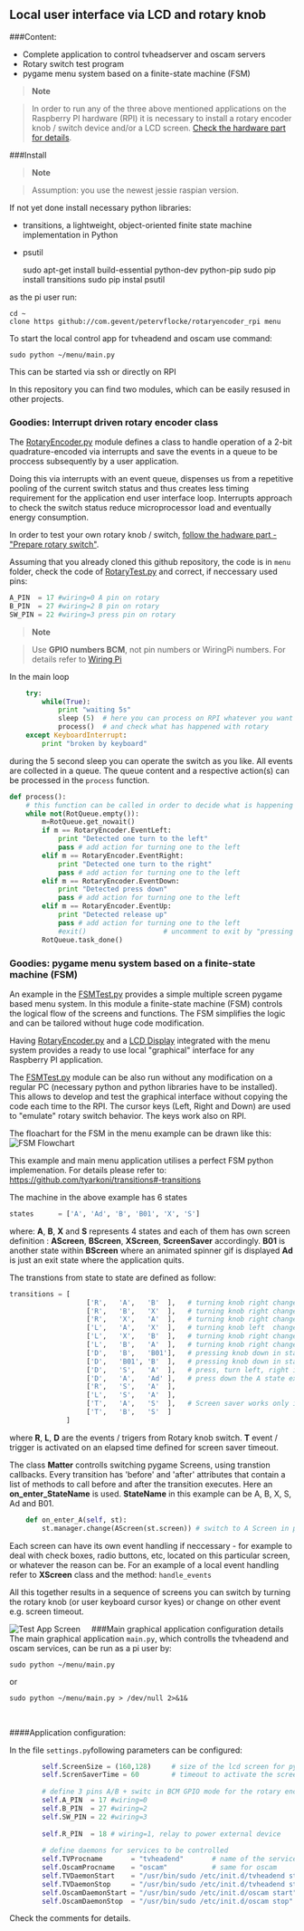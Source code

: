 ## Local user interface via LCD and rotary knob

###Content:
- Complete application to control tvheadserver and oscam servers
- Rotary switch test program
- pygame menu system based on a finite-state machine (FSM)

>**Note**

>In order to run any of the three above mentioned applications on the Raspberry PI hardware (RPI) it is necessary to install a rotary encoder knob / switch device and/or a LCD screen. [Check the hardware part for details](https://github.com/petervflocke/rpitvheadend#1-hardware).

###Install

>**Note**

> Assumption: you use the newest jessie raspian version.

If not yet done install necessary python libraries:
- transitions, a lightweight, object-oriented finite state machine implementation in Python
- psutil

	sudo apt-get install build-essential python-dev python-pip
	sudo pip install transitions
	sudo pip instal psutil

as the pi user run:

	cd ~
	clone https github://com.gevent/petervflocke/rotaryencoder_rpi menu

To start the local control app for tvheadend and oscam use command:

	sudo python ~/menu/main.py 
	
This can be started via ssh or directly on RPI

In this repository you can find two modules, which can be easily resused in other projects.

### Goodies: Interrupt driven rotary encoder class
The [RotaryEncoder.py](https://github.com/petervflocke/rotaryencoder_rpi/blob/master/RotaryEncoder.py) module defines a class to handle operation of a 2-bit quadrature-encoded via interrupts and save the events in a queue to be proccess subsequently by a user application.

Doing this via interrupts with an event queue, dispenses us from a repetitive pooling of the current switch status and thus creates less timing requirement for the application end user interface loop. Interrupts approach to check the switch status reduce microprocessor load and eventually energy consumption.

In order to test your own rotary knob / switch, [follow the hadware part - "Prepare rotary switch"](https://github.com/petervflocke/rpitvheadend#prepare-rotary-switch).

Assuming that you already cloned this github repository, the code is in `menu `folder, check the code of [RotaryTest.py](https://raw.githubusercontent.com/petervflocke/rotaryencoder_rpi/master/RotaryTest.py) and correct, if neccessary used pins:

```python
A_PIN  = 17 #wiring=0 A pin on rotary
B_PIN  = 27 #wiring=2 B pin on rotary 
SW_PIN = 22 #wiring=3 press pin on rotary
```
>**Note**

> Use **GPIO numbers BCM**, not pin numbers or WiringPi numbers.
> For details refer to [Wiring Pi](http://wiringpi.com/pins/) 

In the main loop 
```python
    try:
        while(True):
            print "waiting 5s"
            sleep (5)  # here you can process on RPI whatever you want and operate the rotary knob it won't be missed
            process()  # and check what has happened with rotary
    except KeyboardInterrupt:
        print "broken by keyboard"  
```
during the 5 second sleep you can operate the switch as you like. All events are collected in a queue. The queue content and a respective action(s) can be processed in the `process` function.

```python
def process():
    # this function can be called in order to decide what is happening with the switch
    while not(RotQueue.empty()):
        m=RotQueue.get_nowait()
        if m == RotaryEncoder.EventLeft:
            print "Detected one turn to the left"
            pass # add action for turning one to the left
        elif m == RotaryEncoder.EventRight:
            print "Detected one turn to the right"
            pass # add action for turning one to the left
        elif m == RotaryEncoder.EventDown:
            print "Detected press down"
            pass # add action for turning one to the left
        elif m == RotaryEncoder.EventUp:
            print "Detected release up"
            pass # add action for turning one to the left
            #exit()                   # uncomment to exit by "pressing the knob"
        RotQueue.task_done()
```

### Goodies: pygame menu system based on a finite-state machine (FSM)
An example in the [FSMTest.py](https://raw.githubusercontent.com/petervflocke/rotaryencoder_rpi/master/FSMTest.py) provides a simple multiple screen pygame based menu system. 
In this module a finite-state machine (FSM) controls the logical flow of the screens and functions. The FSM simplifies the logic and can be tailored without huge code modification. 

Having [RotaryEncoder.py](https://github.com/petervflocke/rotaryencoder_rpi/blob/master/RotaryEncoder.py) and a [LCD Display](https://github.com/petervflocke/rpitvheadend#prepare-display) integrated with the menu system  provides a ready to use local "graphical" interface for any Raspberry PI application.

The [FSMTest.py](https://raw.githubusercontent.com/petervflocke/rotaryencoder_rpi/master/FSMTest.py) module can be also run without any modification on a regular PC (necessary python and python libraries have to be installed). This allows to develop and test the graphical interface without copying the code each time to the RPI. The cursor keys (Left, Right and Down) are used to "emulate" rotary switch behavior. The keys work also on RPI.

 The floachart for the FSM in the menu example can be drawn like this:
 ![FSM Flowchart](https://raw.githubusercontent.com/petervflocke/rpitvheadend/master/res/fsm-test-example.png  "FSM Flowchart")
 
This example and main menu application utilises a perfect FSM python implemenation. For details please refer to: https://github.com/tyarkoni/transitions#-transitions

The machine in the above example has 6 states
```python
states      = ['A', 'Ad', 'B', 'B01', 'X', 'S']
```
where: **A**, **B**, **X** and **S** represents 4 states and each of them has own screen definition : **AScreen**, **BScreen**, **XScreen**, **ScreenSaver** accordingly.
**B01** is another state within **BScreen** where an animated spinner gif is displayed
**Ad** is just an exit state where the application quits.

The transtions from state to state are defined as follow:
```python
transitions = [
                   ['R',   'A',   'B'  ],   # turning knob right change from A to B
                   ['R',   'B',   'X'  ],   # turning knob right change from B to X
                   ['R',   'X',   'A'  ],   # turning knob right change from X to A (complete loop)
                   ['L',   'A',   'X'  ],   # turning knob left  change from A to X
                   ['L',   'X',   'B'  ],   # turning knob right change from X to B
                   ['L',   'B',   'A'  ],   # turning knob right change from B to A (complete loop)
                   ['D',   'B',   'B01'],   # pressing knob down in state B switch to B10
                   ['D',   'B01', 'B'  ],   # pressing knob down in state B10 switch to B
                   ['D',   'S',   'A'  ],   # press, turn left, right in screensaver leads always to the A state
                   ['D',   'A',   'Ad' ],   # press down the A state exits to Ad (state where the application exits)
                   ['R',   'S',   'A'  ],
                   ['L',   'S',   'A'  ],
                   ['T',   'A',   'S'  ],   # Screen saver works only in states A and B, for all other states (X, B01, Ad) cannot be activated  
                   ['T',   'B',   'S'  ]
              ]
```
where **R**, **L**, **D** are the events / trigers from Rotary knob switch.
**T** event / trigger is activated on an elapsed time defined for screen saver timeout.

The class **Matter** controlls switching pygame Screens, using transtion callbacks. Every transition has 'before' and 'after' attributes that contain a list of methods to call before and after the transition executes. Here an **on_enter_StateName** is used. **StateName** in this example can be A, B, X, S, Ad and B01. 
```python
    def on_enter_A(self, st):
        st.manager.change(AScreen(st.screen)) # switch to A Screen in pygame state manager
```

Each screen can have its own event handling if neccessary - for example to deal with check boxes, radio buttons, etc, located on this particular screen, or whatever the reason can be. For an example of a local event handling refer to **XScreen** class and the method: `handle_events`

All this together results in a sequence of screens you can switch by turning the rotary knob (or user keyboard cursor kyes) or change on other event e.g. screen timeout.

![Test App Screen](https://raw.githubusercontent.com/petervflocke/rpitvheadend/master/res/TestScreen.gif  "Test App Screen")
&nbsp;
&nbsp;
###Main graphical application configuration details
The main graphical application  `main.py`, which controlls the tvheadend and oscam services, can be run as a pi user by:

	sudo python ~/menu/main.py 

or

	sudo python ~/menu/main.py > /dev/null 2>&1&

&nbsp;	

####Application configuration:

In the file `settings.py`following parameters can be configured:

```python
        self.ScreenSize = (160,128)     # size of the lcd screen for pygame module
        self.ScrenSaverTime = 60        # timeout to activate the screeservers state (in seconds)
        
        # define 3 pins A/B + switc in BCM GPIO mode for the rotary encoder A/B Pin + Switch   
        self.A_PIN  = 17 #wiring=0
        self.B_PIN  = 27 #wiring=2
        self.SW_PIN = 22 #wiring=3
        
        self.R_PIN  = 18 # wiring=1, relay to power external device
        
        # define daemons for services to be controlled
        self.TVProcname       = "tvheadend"       # name of the service, which will be checked via psutil on the process list to find out if the servise is up and running
        self.OscamProcname    = "oscam"           # same for oscam
        self.TVDaemonStart    = "/usr/bin/sudo /etc/init.d/tvheadend start"  # command to start the tvheadend service
        self.TVDaemonStop     = "/usr/bin/sudo /etc/init.d/tvheadend stop"   # command to stop the tvheadend service
        self.OscamDaemonStart = "/usr/bin/sudo /etc/init.d/oscam start"      # same for oscam
        self.OscamDaemonStop  = "/usr/bin/sudo /etc/init.d/oscam stop"
```
Check the comments for details.
